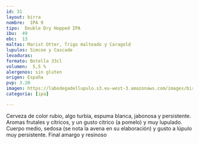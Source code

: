 ```yaml
---
id: 31
layout: birra
nombre:  IPA 9
tipo:  Double Dry Hopped IPA
ibu:  49
ebc:  13
maltas: Marist Otter, Trigo malteado y Caragold
lupulos: Simcoe y Cascade
levaduras: 
formato: Botella 33cl
volumen:  5,5 %
alergenos: sin gluten
origen: España
pvp: 3.20
imagen: https://labodegadellupulo.s3.eu-west-3.amazonaws.com/images/birras/ipa9.jpg
categoria: [ipa]

---
```

Cerveza de color rubio, algo turbia, espuma blanca, jabonosa y persistente. Aromas frutales y cítricos, y un gusto cítrico (a pomelo) y muy lupulado. Cuerpo medio, sedosa (se nota la avena en su elaboración) y gusto a lúpulo muy persistente. Final amargo y resinoso







